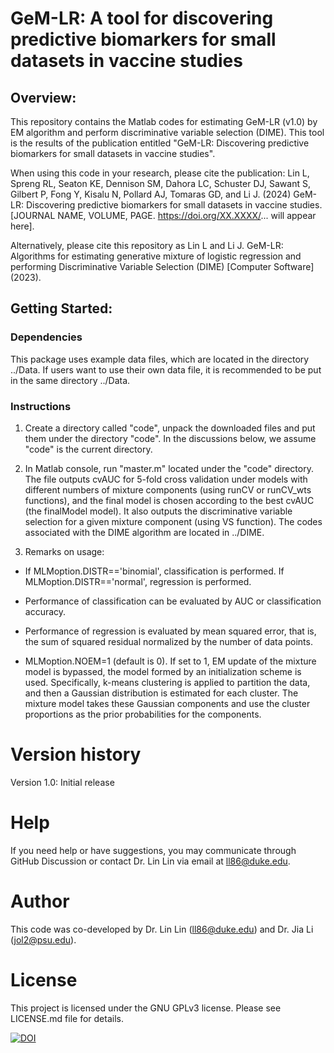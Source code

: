# GeM-LR: A tool for discovering predictive biomarkers for small datasets in vaccine studies

## Overview:

This repository contains the Matlab codes for estimating GeM-LR (v1.0) by EM algorithm and perform discriminative variable selection (DIME). This tool is the results of the publication entitled "GeM-LR: Discovering predictive biomarkers for small datasets in vaccine studies". 

When using this code in your research, please cite the publication: Lin L, Spreng RL, Seaton KE, Dennison SM, Dahora LC, Schuster DJ, Sawant S, Gilbert P, Fong Y, Kisalu N, Pollard AJ, Tomaras GD, and Li J. (2024) GeM-LR: Discovering predictive biomarkers for small datasets in vaccine studies. [JOURNAL NAME, VOLUME, PAGE. https://doi.org/XX.XXXX/... will appear here].

Alternatively, please cite this repository as Lin L and Li J. GeM-LR: Algorithms for estimating generative mixture of logistic regression and performing Discriminative Variable Selection (DIME) [Computer Software] (2023).

## Getting Started:

### Dependencies
This package uses example data files, which are located in the directory ../Data. If users want to use their own data file, it is recommended to be put in the same directory ../Data.

### Instructions
1. Create a directory called "code", unpack the downloaded files and put them under the directory "code". In the discussions below, we assume "code" is the current directory. 

2. In Matlab console, run "master.m" located under the "code" directory. The file outputs cvAUC for 5-fold cross validation under models with different numbers of mixture components (using runCV or runCV_wts functions), and the final model is chosen according to the best cvAUC (the finalModel model). It also outputs the discriminative variable selection for a given mixture component (using VS function). The codes associated with the DIME algorithm are located in ../DIME. 
 
3. Remarks on usage:

  - If MLMoption.DISTR=='binomial', classification is performed. If MLMoption.DISTR=='normal', regression is performed.

  - Performance of classification can be evaluated by AUC or classification accuracy.

  - Performance of regression is evaluated by mean squared error, that is, the sum of squared residual normalized by the number of data points.

  - MLMoption.NOEM=1 (default is 0). If set to 1, EM update of the mixture model is bypassed, the model formed by an initialization scheme is used. Specifically, k-means clustering is applied to partition the data, and then a Gaussian distribution is estimated for each cluster. The mixture model takes these Gaussian components and use the cluster proportions as the prior probabilities for the components.

# Version history
Version 1.0: Initial release

# Help
If you need help or have suggestions, you may communicate through GitHub Discussion or contact Dr. Lin Lin via email at ll86@duke.edu.

# Author
This code was  co-developed by Dr. Lin Lin (ll86@duke.edu) and Dr. Jia Li (jol2@psu.edu).

# License
This project is licensed under the GNU GPLv3 license. Please see LICENSE.md file for details.

[![DOI](https://zenodo.org/badge/521721872.svg)](https://zenodo.org/badge/latestdoi/521721872)


